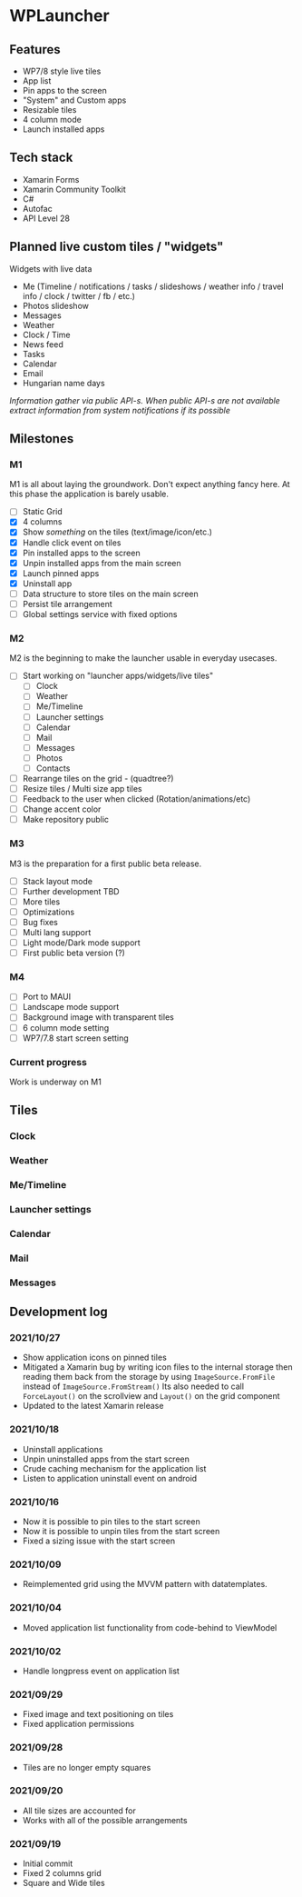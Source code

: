 # WPLauncher

## Features

- WP7/8 style live tiles
- App list
- Pin apps to the screen
- "System" and Custom apps
- Resizable tiles
- 4 column mode
- Launch installed apps

## Tech stack
- Xamarin Forms
- Xamarin Community Toolkit
- C#
- Autofac
- API Level 28

## Planned live custom tiles / "widgets"

Widgets with live data

- Me (Timeline / notifications / tasks / slideshows / weather info / travel info / clock / twitter / fb / etc.)
- Photos slideshow
- Messages
- Weather
- Clock / Time
- News feed
- Tasks
- Calendar
- Email
- Hungarian name days

*Information gather via public API-s. When public API-s are not available extract information from system notifications if its possible* 

## Milestones

### M1

M1 is all about laying the groundwork. Don't expect anything fancy here. At this phase the application is barely usable.

- [ ] Static Grid
- [x] 4 columns
- [x] Show *something* on the tiles (text/image/icon/etc.)
- [x] Handle click event on tiles
- [x] Pin installed apps to the screen
- [x] Unpin installed apps from the main screen
- [x] Launch pinned apps
- [x] Uninstall app
- [ ] Data structure to store tiles on the main screen
- [ ] Persist tile arrangement
- [ ] Global settings service with fixed options

### M2

M2 is the beginning to make the launcher usable in everyday usecases.

- [ ] Start working on "launcher apps/widgets/live tiles"
    - [ ] Clock
    - [ ] Weather
    - [ ] Me/Timeline
    - [ ] Launcher settings
    - [ ] Calendar
    - [ ] Mail
    - [ ] Messages
    - [ ] Photos
    - [ ] Contacts
- [ ] Rearrange tiles on the grid - (quadtree?)
- [ ] Resize tiles / Multi size app tiles
- [ ] Feedback to the user when clicked (Rotation/animations/etc)
- [ ] Change accent color
- [ ] Make repository public

### M3

M3 is the preparation for a first public beta release.

- [ ] Stack layout mode
- [ ] Further development TBD
- [ ] More tiles
- [ ] Optimizations
- [ ] Bug fixes
- [ ] Multi lang support
- [ ] Light mode/Dark mode support
- [ ] First public beta version (?)

### M4

- [ ] Port to MAUI
- [ ] Landscape mode support
- [ ] Background image with transparent tiles
- [ ] 6 column mode setting
- [ ] WP7/7.8 start screen setting

### Current progress

Work is underway on M1

## Tiles

### Clock
### Weather
### Me/Timeline
### Launcher settings
### Calendar
### Mail
### Messages



## Development log

### 2021/10/27

- Show application icons on pinned tiles
- Mitigated a Xamarin bug by writing icon files to the internal storage then reading them back from the storage by using `ImageSource.FromFile` instead of `ImageSource.FromStream()` Its also needed to call `ForceLayout()` on the scrollview and `Layout()` on the grid component
- Updated to the latest Xamarin release

### 2021/10/18

- Uninstall applications
- Unpin uninstalled apps from the start screen
- Crude caching mechanism for the application list
- Listen to application uninstall event on android

### 2021/10/16

- Now it is possible to pin tiles to the start screen
- Now it is possible to unpin tiles from the start screen
- Fixed a sizing issue with the start screen

###  2021/10/09

- Reimplemented grid using the MVVM pattern with datatemplates.

### 2021/10/04

- Moved application list functionality from code-behind to ViewModel

### 2021/10/02

- Handle longpress event on application list

### 2021/09/29

- Fixed image and text positioning on tiles
- Fixed application permissions

### 2021/09/28

- Tiles are no longer empty squares

### 2021/09/20

- All tile sizes are accounted for
- Works with all of the possible arrangements

### 2021/09/19

- Initial commit
- Fixed 2 columns grid
- Square and Wide tiles